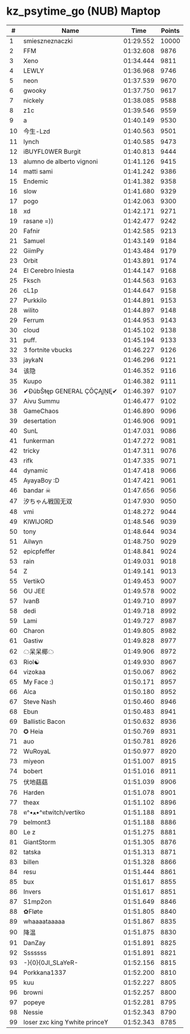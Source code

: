 # kz_psytime_go (NUB) Maptop

|  # | Name | Time | Points |
|-------------- | -------------- | -------------- | -------------- | 
| 1 | smieszneznaczki | 01:29.552 | 10000 | 
| 2 | FFM | 01:32.608 | 9876 | 
| 3 | Xeno | 01:34.444 | 9811 | 
| 4 | LEWLY | 01:36.968 | 9746 | 
| 5 | neon | 01:37.539 | 9670 | 
| 6 | gwooky | 01:37.750 | 9617 | 
| 7 | nickely | 01:38.085 | 9588 | 
| 8 | z1c | 01:39.546 | 9559 | 
| 9 | a | 01:40.149 | 9530 | 
| 10 | 今生-Lzd | 01:40.563 | 9501 | 
| 11 | lynch | 01:40.585 | 9473 | 
| 12 | iBUYFL0WER Burgit | 01:40.813 | 9444 | 
| 13 | alumno de alberto vignoni | 01:41.126 | 9415 | 
| 14 | matti sami | 01:41.242 | 9386 | 
| 15 | Endemic | 01:41.382 | 9358 | 
| 16 | slow | 01:41.680 | 9329 | 
| 17 | pogo | 01:42.063 | 9300 | 
| 18 | xd | 01:42.171 | 9271 | 
| 19 | rasane =)) | 01:42.477 | 9242 | 
| 20 | Fafnir | 01:42.585 | 9213 | 
| 21 | Samuel | 01:43.149 | 9184 | 
| 22 | GiimPy | 01:43.484 | 9179 | 
| 23 | Orbit | 01:43.891 | 9174 | 
| 24 | El Cerebro Iniesta | 01:44.147 | 9168 | 
| 25 | Fksch | 01:44.563 | 9163 | 
| 26 | cL1p | 01:44.647 | 9158 | 
| 27 | Purkkilo | 01:44.891 | 9153 | 
| 28 | wilito | 01:44.897 | 9148 | 
| 29 | Ferrum | 01:44.953 | 9143 | 
| 30 | cloud | 01:45.102 | 9138 | 
| 31 | puff. | 01:45.194 | 9133 | 
| 32 | 3 fortnite vbucks | 01:46.227 | 9126 | 
| 33 | jaykaN | 01:46.296 | 9121 | 
| 34 | 该隐 | 01:46.352 | 9116 | 
| 35 | Kuupo | 01:46.382 | 9111 | 
| 36 | ✔ĐûbŠŧęp GENERAL ÇŌÇĄĮŅĘ✔ | 01:46.397 | 9107 | 
| 37 | Aivu Summu | 01:46.477 | 9102 | 
| 38 | GameChaos | 01:46.890 | 9096 | 
| 39 | desertation | 01:46.906 | 9091 | 
| 40 | SunL | 01:47.031 | 9086 | 
| 41 | funkerman | 01:47.272 | 9081 | 
| 42 | tricky | 01:47.311 | 9076 | 
| 43 | rifk | 01:47.335 | 9071 | 
| 44 | dynamic | 01:47.418 | 9066 | 
| 45 | AyayaBoy :D | 01:47.421 | 9061 | 
| 46 | bandar ☠ | 01:47.656 | 9056 | 
| 47 | 汐ちゃん戦国无双 | 01:47.930 | 9050 | 
| 48 | vmi | 01:48.272 | 9044 | 
| 49 | KIWIJORD | 01:48.546 | 9039 | 
| 50 | tony | 01:48.644 | 9034 | 
| 51 | Ailwyn | 01:48.750 | 9029 | 
| 52 | epicpfeffer | 01:48.841 | 9024 | 
| 53 | rain | 01:49.031 | 9018 | 
| 54 | Z | 01:49.141 | 9013 | 
| 55 | VertikO | 01:49.453 | 9007 | 
| 56 | OU JEE | 01:49.578 | 9002 | 
| 57 | IvanB | 01:49.710 | 8997 | 
| 58 | dedi | 01:49.718 | 8992 | 
| 59 | Lami | 01:49.727 | 8987 | 
| 60 | Charon | 01:49.805 | 8982 | 
| 61 | Gastiw | 01:49.828 | 8977 | 
| 62 | ☁呆呆椰☁ | 01:49.906 | 8972 | 
| 63 | Riol☯ | 01:49.930 | 8967 | 
| 64 | vizokaa | 01:50.067 | 8962 | 
| 65 | My Face :) | 01:50.171 | 8957 | 
| 66 | Alca | 01:50.180 | 8952 | 
| 67 | Steve Nash | 01:50.460 | 8946 | 
| 68 | Ebun | 01:50.483 | 8941 | 
| 69 | Ballistic Bacon | 01:50.632 | 8936 | 
| 70 | ✪ Heia | 01:50.769 | 8931 | 
| 71 | auo | 01:50.781 | 8926 | 
| 72 | WuRoyaL | 01:50.977 | 8920 | 
| 73 | miyeon | 01:51.007 | 8915 | 
| 74 | bobert | 01:51.016 | 8911 | 
| 75 | 伏地菇菇 | 01:51.039 | 8906 | 
| 76 | Harden | 01:51.078 | 8901 | 
| 77 | theax | 01:51.102 | 8896 | 
| 78 | ฅ^•ﻌ•^ฅtwitch/vertiko | 01:51.188 | 8891 | 
| 79 | belmont3 | 01:51.188 | 8886 | 
| 80 | Le z | 01:51.275 | 8881 | 
| 81 | GiantStorm | 01:51.305 | 8876 | 
| 82 | tatska | 01:51.313 | 8871 | 
| 83 | billen | 01:51.328 | 8866 | 
| 84 | resu | 01:51.444 | 8861 | 
| 85 | bux | 01:51.617 | 8855 | 
| 86 | Invers | 01:51.617 | 8851 | 
| 87 | S1mp2on | 01:51.649 | 8846 | 
| 88 | ✿Fløte | 01:51.805 | 8840 | 
| 89 | whaaaataaaaa | 01:51.867 | 8835 | 
| 90 | 降温 | 01:51.875 | 8830 | 
| 91 | DanZay | 01:51.891 | 8825 | 
| 92 | Sssssss | 01:51.891 | 8821 | 
| 93 | -}{0}{0JI_SLaYeR- | 01:52.156 | 8815 | 
| 94 | Porkkana1337 | 01:52.200 | 8810 | 
| 95 | kuu | 01:52.227 | 8805 | 
| 96 | browni | 01:52.257 | 8800 | 
| 97 | popeye | 01:52.281 | 8795 | 
| 98 | Nessie | 01:52.343 | 8790 | 
| 99 | loser zxc king ϒwhite princeϒ | 01:52.343 | 8785 | 

